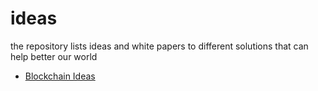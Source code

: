 # ideas
the repository lists ideas and white papers to different solutions that can help better our world 

- [Blockchain Ideas](./blockchain)
